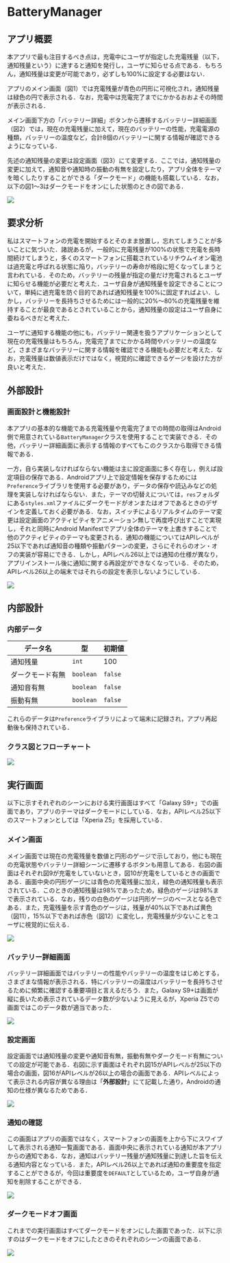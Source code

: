 # BatteryManager

## アプリ概要

本アプリで最も注目するべき点は，充電中にユーザが指定した充電残量（以下，通知残量という）に達すると通知を発行し，ユーザに知らせる点である．もちろん，通知残量は変更が可能であり，必ずしも100%に設定する必要はない．

アプリのメイン画面（図1）では充電残量が青色の円形に可視化され，通知残量は緑色の円で表示される．なお，充電中は充電完了までにかかるおおよその時間が表示される．

メイン画面下方の「バッテリー詳細」ボタンから遷移するバッテリー詳細画面（図2）では，現在の充電残量に加えて，現在のバッテリーの性能，充電電源の種類，バッテリーの温度など，合計8個のバッテリーに関する情報が確認できるようになっている．

先述の通知残量の変更は設定画面（図3）にて変更する．ここでは，通知残量の変更に加えて，通知音や通知時の振動の有無を設定したり，アプリ全体をテーマを暗くしたりすることができる「ダークモード」の機能も搭載している．なお，以下の図1～3はダークモードをオンにした状態のときの図である．

![](./ReadmeImg/figure1.png)

## 要求分析

私はスマートフォンの充電を開始するとそのまま放置し，忘れてしまうことが多いことに気づいた．諸説あるが，一般的に充電残量が100%の状態で充電を長時間続けてしまうと，多くのスマートフォンに搭載されているリチウムイオン電池は過充電と呼ばれる状態に陥り，バッテリーの寿命が格段に短くなってしまうと言われている．そのため，バッテリーの残量が指定の量だけ充電されるとユーザに知らせる機能が必要だと考えた．ユーザ自身が通知残量を設定できることについて，単純に過充電を防ぐ目的であれば通知残量を100%に固定すればよい．しかし，バッテリーを長持ちさせるためには一般的に20%～80%の充電残量を維持することが最良であるとされていることから，通知残量の設定はユーザ自身に委ねるべきだと考えた．

ユーザに通知する機能の他にも，バッテリー関連を扱うアプリケーションとして現在の充電残量はもちろん，充電完了までにかかる時間やバッテリーの温度など，さまざまなバッテリーに関する情報を確認できる機能も必要だと考えた．なお，充電残量は数値表示だけではなく，視覚的に確認できるゲージを設けた方が良いと考えた．

## 外部設計

### 画面設計と機能設計

本アプリの基本的な機能である充電残量や充電完了までの時間の取得はAndroid側で用意されている`BatteryManager`クラスを使用することで実装できる．その他，バッテリー詳細画面に表示する情報のすべてもこのクラスから取得できる情報である．

一方，自ら実装しなければならない機能は主に設定画面に多く存在し，例えば設定項目の保存である．Androidアプリ上で設定情報を保存するためには`Preference`ライブラリを使用する必要があり，データの保存や読込みなどの処理を実装しなければならない．また，テーマの切替えについては，`res`フォルダにある`styles.xml`ファイルにダークモードがオンまたはオフであるときのデザインを定義しておく必要がある．なお，スイッチによるリアルタイムのテーマ変更は設定画面のアクティビティをアニメーション無しで再度呼び出すことで実現し，それと同時にAndroid Manifestでアプリ全体のテーマを上書きすることで他のアクティビティのテーマも変更される．通知の機能についてはAPIレベルが25以下であれば通知音の種類や振動パターンの変更，さらにそれらのオン・オフの実装が容易にできる．しかし，APIレベル26以上では通知の仕様が異なり，アプリインストール後に通知に関する再設定ができなくなっている．そのため，APIレベル26以上の端末ではそれらの設定を表示しないようにしている．

![](./ReadmeImg/figure2.png)

## 内部設計

### 内部データ

|データ名        |型       |初期値 |
|----------------|---------|-------|
|通知残量        |`int`    |100    |
|ダークモード有無|`boolean`|`false`|
|通知音有無      |`boolean`|`false`|
|振動有無        |`boolean`|`false`|

これらのデータは`Preference`ライブラリによって端末に記録され，アプリ再起動後も保持されている．

### クラス図とフローチャート

![](./ReadmeImg/figure3.png)

## 実行画面

以下に示すそれぞれのシーンにおける実行画面はすべて「Galaxy S9+」での画面であり，アプリのテーマはダークモードにしている．なお，APIレベル25以下のスマートフォンとしては「Xperia Z5」を採用している．

### メイン画面

メイン画面では現在の充電残量を数値と円形のゲージで示しており，他にも現在の充電状態やバッテリー詳細シーンに遷移するボタンも用意してある．右図の画面はそれぞれ図9が充電をしていないとき，図10が充電をしているときの画面である．画面中央の円形ゲージには青色の充電残量に加え，緑色の通知残量も表示されている．このときの通知残量は98%であったため，緑色のゲージは98%まで表示されている．なお，残りの白色のゲージは円形ゲージのベースとなる色である．また，充電残量を示す青色のゲージは，残量が40%以下であれば黄色（図11），15%以下であれば赤色（図12）に変化し，充電残量が少ないことをユーザに視覚的に伝える．

![](./ReadmeImg/figure4.png)

### バッテリー詳細画面

バッテリー詳細画面ではバッテリーの性能やバッテリーの温度をはじめとする，さまざまな情報が表示される．特にバッテリーの温度はバッテリーを長持ちさせるために頻繁に確認する重要項目と言えるだろう．また，Galaxy S9+は画面が縦に長いため表示されているデータ数が少ないように見えるが，Xperia Z5での画面ではこのデータ数が適当であった．

![](./ReadmeImg/figure5.png)

### 設定画面

設定画面では通知残量の変更や通知音有無，振動有無やダークモード有無についての設定が可能である．右図に示す画面はそれぞれ図15がAPIレベルが25以下の場合の画面，図16がAPIレベルが26以上の場合の画面である．APIレベルによって表示される内容が異なる理由は「**外部設計**」にて記載した通り，Androidの通知の仕様が異なるためである．

![](./ReadmeImg/figure6.png)

### 通知の確認

この画面はアプリの画面ではなく，スマートフォンの画面を上から下にスワイプして表示される通知一覧画面である．画面中央に表示されている通知が本アプリからの通知である．なお，通知はバッテリー残量が通知残量に到達した旨を伝える通知内容となっている．また，APIレベル26以上であれば通知の重要度を指定することができるが，今回は重要度を`DEFAULT`としているため，ユーザ自身が通知を削除することができる．

![](./ReadmeImg/figure7.png)

### ダークモードオフ画面

これまでの実行画面はすべてダークモードをオンにした画面であった．以下に示すのはダークモードをオフにしたときのそれぞれのシーンの画面である．

![](./ReadmeImg/figure8.png)

